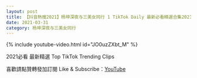 ```yaml
---
layout: post
title: 【抖音熱搜2021】杨坤深夜与三美女同行 1 TikTok Daily 最新必看精選合集2021 03 31
date: 2021-03-31
category: 杨坤深夜与三美女同行
---
```


{% include youtube-video.html id="JO0uzZXbt_M" %}

2021必看 最新精選 Top TikTok Trending Clips

喜歡請點贊轉發加訂閱 Like & Subscribe：[YouTube](https://www.youtube.com/channel/UCAoR7VcanIPd04uEq_GIylA/videos)

